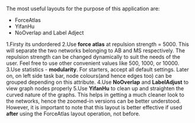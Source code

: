 The most useful layouts for the purpose of this application are:
  - ForceAtlas
  - YifanHu
  - NoOverlap and Label Adject

1.Firsty its undordered
2.Use **force atlas** at repulsion strength = 5000. This will separate the two networks belonging to AB and MS respectively. The repulsion strength can be changed dynamically to suit the needs of the user. Feel free to use other convenient values like 500, 1000, or 10000.
3.Use statistics - **modularity**. For starters, accept all default settings. Later on, on left side task bar, node colours(and hence edges too) can be grouped depending on this attribute.
4.Use **NoOverlap** and **LabelAdjust** to view graph nodes properly
5.Use **YifanHu** to clean up and straighten the curved nature of the graphs. This helps in getting a much cleaner look to the networks, hence the zoomed-in versions can be better understood. However, it is important to note that this layout is better effective if used **after** using the ForceAtlas layout operation, not before.

